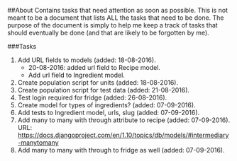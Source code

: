 ##About
Contains tasks that need attention as soon as possible. This is not 
meant to be a document that lists ALL the tasks that need to be done. 
The purpose of the document is simply to help me keep a track of tasks
that should eventually be done (and that are likely to be forgotten by
me).

###Tasks
1. Add URL fields to models (added: 18-08-2016).
    - 20-08-2016: added url field to Recipe model.
    - Add url field to Ingredient model.
2. Create population script for units (added: 18-08-2016).
3. Create population script for test data (added: 21-08-2016).
4. Test login required for fridge (added: 26-08-2016).
5. Create model for types of ingredients? (added: 07-09-2016).
6. Add tests to Ingredient model, urls, slug (added: 07-09-2016).
7. Add many to many with through attribute to recipe (added: 07-09-2016). 
URL: https://docs.djangoproject.com/en/1.10/topics/db/models/#intermediary-manytomany 
8. Add many to many with through to fridge as well (added: 07-09-2016).

